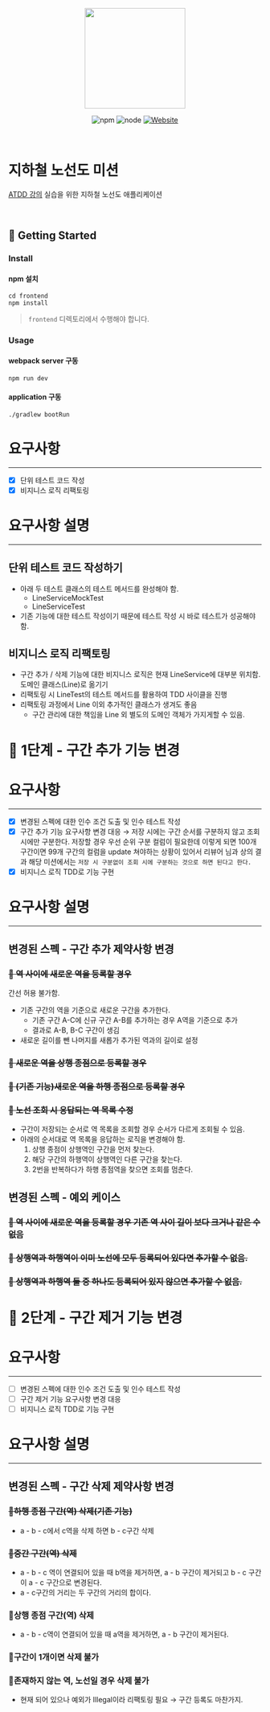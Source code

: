 <p align="center">
    <img width="200px;" src="https://raw.githubusercontent.com/woowacourse/atdd-subway-admin-frontend/master/images/main_logo.png"/>
</p>
<p align="center">
  <img alt="npm" src="https://img.shields.io/badge/npm-6.14.15-blue">
  <img alt="node" src="https://img.shields.io/badge/node-14.18.2-blue">
  <a href="https://edu.nextstep.camp/c/R89PYi5H" alt="nextstep atdd">
    <img alt="Website" src="https://img.shields.io/website?url=https%3A%2F%2Fedu.nextstep.camp%2Fc%2FR89PYi5H">
  </a>
</p>

<br>

# 지하철 노선도 미션
[ATDD 강의](https://edu.nextstep.camp/c/R89PYi5H) 실습을 위한 지하철 노선도 애플리케이션

<br>

## 🚀 Getting Started

### Install
#### npm 설치
```
cd frontend
npm install
```
> `frontend` 디렉토리에서 수행해야 합니다.

### Usage
#### webpack server 구동
```
npm run dev
```
#### application 구동
```
./gradlew bootRun
```
# 요구사항

---

- [x]  단위 테스트 코드 작성
- [x]  비지니스 로직 리팩토링

# 요구사항 설명

---

## 단위 테스트 코드 작성하기

- 아래 두 테스트 클래스의 테스트 메서드를 완성해야 함.
    - LineServiceMockTest
    - LineServiceTest
- 기존 기능에 대한 테스트 작성이기 때문에 테스트 작성 시 바로 테스트가 성공해야 함.

## 비지니스 로직 리팩토링

- 구간 추가 / 삭제 기능에 대한 비지니스 로직은 현재 LineService에 대부분 위치함.
  도메인 클래스(Line)로 옮기기
- 리팩토링 시 LineTest의 테스트 메서드를 활용하여 TDD 사이클을 진행
- 리팩토링 과정에서 Line 이외 추가적인 클래스가 생겨도 좋음
    - 구간 관리에 대한 책임을 Line 외 별도의 도메인 객체가 가지게할 수 있음.
  
# 🚀 1단계 - 구간 추가 기능 변경
# 요구사항

---

- [x]  변경된 스펙에 대한 인수 조건 도출 및 인수 테스트 작성
- [x]  구간 추가 기능 요구사항 변경 대응
  → 저장 시에는 구간 순서를 구분하지 않고 조회 시에만 구분한다.
  저장할 경우 우선 순위 구분 컬럼이 필요한데 이렇게 되면 100개 구간이면 99개 구간의 컬럼을 update 쳐야하는 상황이 있어서
  리뷰어 님과 상의 결과 해당 미션에서는 `저장 시 구분없이 조회 시에 구분하는 것으로 하면 된다고 한다.`
- [x]  비지니스 로직 TDD로 기능 구현

# 요구사항 설명

---

## 변경된 스펙 - 구간 추가 제약사항 변경

### ~~📌 역 사이에 새로운 역을 등록할 경우~~

간선 허용 불가함.

- 기존 구간의 역을 기준으로 새로운 구간을 추가한다.
  - 기존 구간 A-C에 신규 구간 A-B를 추가하는 경우 A역을 기준으로 추가
  - 결과로 A-B, B-C 구간이 생김
- 새로운 길이를 뺀 나머지를 새롭가 추가된 역과의 길이로 설정

### ~~📌 새로운 역을 상행 종점으로 등록할 경우~~

### ~~📌 (기존 기능)새로운 역을 하행 종점으로 등록할 경우~~

### ~~📌 노선 조회 시 응답되는 역 목록 수정~~

- 구간이 저장되는 순서로 역 목록을 조회할 경우 순서가 다르게 조회될 수 있음.
- 아래의 순서대로 역 목록을 응답하는 로직을 변경해야 함.
  1. 상행 종점이 상행역인 구간을 먼저 찾는다.
  2. 해당 구간의 하행역이 상행역인 다른 구간을 찾는다.
  3. 2번을 반복하다가 하행 종점역을 찾으면 조회를 멈춘다.

## 변경된 스펙 - 예외 케이스

### ~~📌 역 사이에 새로운 역을 등록할 경우 기존 역 사이 길이 보다 크거나 같은 수 없음~~

### ~~📌 상행역과 하행역이 이미 노선에 모두 등록되어 있다면 추가할 수 없음.~~

### ~~📌 상행역과 하행역 둘 중 하나도 등록되어 있지 않으면 추가할 수 없음.~~

# 🚀 2단계 - 구간 제거 기능 변경
# 요구사항

---

- [ ]  변경된 스펙에 대한 인수 조건 도출 및 인수 테스트 작성
- [ ]  구간 제거 기능 요구사항 변경 대응
- [ ]  비지니스 로직 TDD로 기능 구현

# 요구사항 설명

---

## 변경된 스펙 - 구간 삭제 제약사항 변경

### ~~📌하행 종점 구간(역) 삭제(기존 기능)~~

- a - b - c에서 c역을 삭제 하면 b - c구간 삭제

### ~~📌중간 구간(역) 삭제~~

- a - b - c 역이 연결되어 있을 때 b역을 제거하면, a - b 구간이 제거되고
  b - c 구간이 a - c 구간으로 변경된다.
- a - c구간의 거리는 두 구간의 거리의 합이다.

### 📌상행 종점 구간(역) 삭제

- a - b - c역이 연결되어 있을 때 a역을 제거하면, a - b 구간이 제거된다.

### 📌구간이 1개이면 삭제 불가

### 📌존재하지 않는 역, 노선일 경우 삭제 불가

- 현재 되어 있으나 예외가 Illegal이라 리팩토링 필요
  → 구간 등록도 마찬가지.